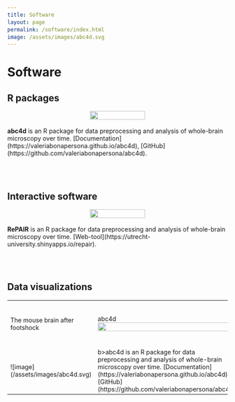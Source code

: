 ```yaml
---
title: Software
layout: page
permalink: /software/index.html
image: /assets/images/abc4d.svg
---
```


Software
======

R packages
----
<p align="center">
<img src="{{site.url}}/assets/images/abc4d.svg" width="50%" height="50%"> 
</p>
<b>abc4d</b> is an R package for data preprocessing and analysis of whole-brain microscopy over time. [Documentation](https://valeriabonapersona.github.io/abc4d), [GitHub](https://github.com/valeriabonapersona/abc4d).

<br><br>

Interactive software
----
<p align="center">
<img src="{{site.url}}/assets/images/repair.svg" width="50%" height="50%"> 
</p>
<b>RePAIR</b> is an R package for data preprocessing and analysis of whole-brain microscopy over time. [Web-tool](https://utrecht-university.shinyapps.io/repair).

<br><br>

Data visualizations
----

<table border="0">
 <tr>
     <td> The mouse brain after footshock </td>
    <td>abc4d<img src="{{site.url}}/assets/images/abc4d.svg" width = "100%" height = "50%"></td>
    <td> b>abc4d</b> is an R package for data preprocessing and analysis of whole-brain microscopy over time. [Documentation](https://valeriabonapersona.github.io/abc4d), [GitHub](https://github.com/valeriabonapersona/abc4d). </td>
 </tr>
  <tr>
    <td>![image](/assets/images/abc4d.svg)</td>
    <td> b>abc4d</b> is an R package for data preprocessing and analysis of whole-brain microscopy over time. [Documentation](https://valeriabonapersona.github.io/abc4d), [GitHub](https://github.com/valeriabonapersona/abc4d). </td>
 </tr>
 
 
 
</table>


